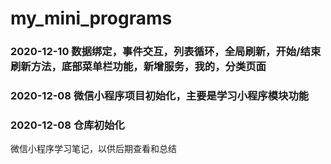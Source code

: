 # my_mini_programs

### 2020-12-10 数据绑定，事件交互，列表循环，全局刷新，开始/结束刷新方法，底部菜单栏功能，新增服务，我的，分类页面

### 2020-12-08 微信小程序项目初始化，主要是学习小程序模块功能

### 2020-12-08 仓库初始化

微信小程序学习笔记，以供后期查看和总结
